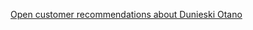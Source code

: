 

<!-- <div style="text-align:center" class="embedsocial-collect" data-ref="3fec4651b207405f7088" > </div><script>(function(d, s, id){var js; if (d.getElementById(id)) {return;} js = d.createElement(s); js.id = id; js.src = "https://embedsocial.com/cdn/cs.js?v=2.0"; d.getElementsByTagName("head")[0].appendChild(js);}(document, "script", "EmbedSocialReviewsCollectScript"));</script>

<!-- <br/>
<hr>


<!-- <div class='embedsocial-reviews' data-ref="8a2048be560beb4ce365ef8aeabd7cb9bd9e6515"></div><script>(function(d, s, id){var js; if (d.getElementById(id)) {return;} js = d.createElement(s); js.id = id; js.src = "https://embedsocial.com/embedscript/ri.js"; d.getElementsByTagName("head")[0].appendChild(js);}(document, "script", "EmbedSocialReviewsScript"));</script>

<!-- Start reviewbuddy code -->
<a href="//dunieskiotano.reviewbuddy.com" id="reviewbuddylink">Open customer recommendations about Dunieski Otano</a>
<script type="text/javascript">
(function() {
var rb = document.createElement('script'); rb.type = 'text/javascript'; rb.async = true;
rb.src = '//dunieskiotano.reviewbuddy.com/widget.js';
var s = document.getElementsByTagName('script')[0]; s.parentNode.insertBefore(rb, s);
})();                        
</script>                        
<!-- End reviewbuddy code -->

<script src="//code.tidio.co/9iu4htavzllgovnqr86rzowc79v3bfyh.js" async></script>
